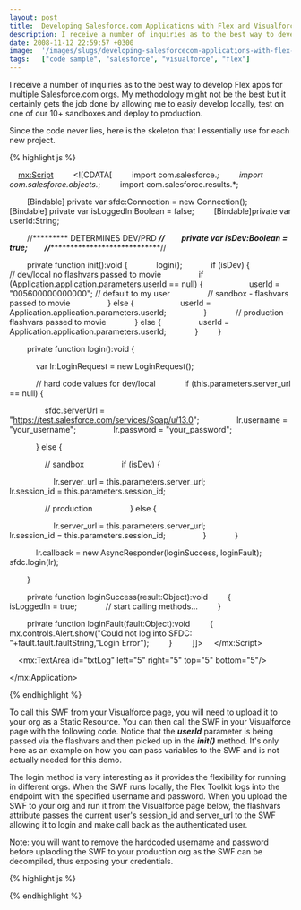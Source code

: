 ```yaml
---
layout: post
title:  Developing Salesforce.com Applications with Flex and Visualforce
description: I receive a number of inquiries as to the best way to develop Flex apps for multiple Salesforce.com orgs. My methodology might not be the best but it certainly gets the job done by allowing me to easiy develop locally, test on one of our 10+ sandboxes and deploy to production. Since the code never lies, here is the skeleton that I essentially use for each new project.                          To call this SWF from your Visualforce page, you will need to upload it to your org as a Static Resource
date: 2008-11-12 22:59:57 +0300
image:  '/images/slugs/developing-salesforcecom-applications-with-flex-and-visualforce.jpg'
tags:   ["code sample", "salesforce", "visualforce", "flex"]
---
```

<p>I receive a number of inquiries as to the best way to develop Flex apps for multiple Salesforce.com orgs. My methodology might not be the best but it certainly gets the job done by allowing me to easiy develop locally, test on one of our 10+ sandboxes and deploy to production.</p>
<p>Since the code never lies, here is the skeleton that I essentially use for each new project.</p>
{% highlight js %}<?xml version="1.0" encoding="utf-8"?>
<mx:Application xmlns:mx="http://www.adobe.com/2006/mxml" layout="absolute" width="600" height="300"
    backgroundGradientAlphas="[1.0, 1.0]" backgroundGradientColors="[#FFFFFF, #FFFFFF]"
    creationComplete="init()">

    <mx:Script>
        <![CDATA[
        import com.salesforce.*;
        import com.salesforce.objects.*;
        import com.salesforce.results.*;   

        [Bindable] private var sfdc:Connection = new Connection();
        [Bindable] private var isLoggedIn:Boolean = false;
        [Bindable]private var userId:String;

        //********* DETERMINES DEV/PRD *********//
        private var isDev:Boolean = true;
        //*************************************//   

        private function init():void {
            login();
            if (isDev) {
                // dev/local no flashvars passed to movie
                if (Application.application.parameters.userId == null) {
                    userId = "005600000000000"; // default to my user
                // sandbox - flashvars passed to movie
                } else {
                    userId = Application.application.parameters.userId;
                }
            // production - flashvars passed to movie
            } else {
                userId = Application.application.parameters.userId;
            }
        } 

        private function login():void {

            var lr:LoginRequest = new LoginRequest();

            // hard code values for dev/local
            if (this.parameters.server_url == null) {

                sfdc.serverUrl = "https://test.salesforce.com/services/Soap/u/13.0";
                lr.username = "your_username";
                lr.password = "your_password";                       

            } else {

                // sandbox
                if (isDev) {

                    lr.server_url = this.parameters.server_url;
                    lr.session_id = this.parameters.session_id;

                // production
                } else {

                    lr.server_url = this.parameters.server_url;
                    lr.session_id = this.parameters.session_id;
                }
            }

            lr.callback = new AsyncResponder(loginSuccess, loginFault);
            sfdc.login(lr);       

        }

        private function loginSuccess(result:Object):void
        {
            isLoggedIn = true;
            // start calling methods...
        }

        private function loginFault(fault:Object):void
        {
            mx.controls.Alert.show("Could not log into SFDC: "+fault.fault.faultString,"Login Error");
        }
        ]]>
    </mx:Script>

    <mx:TextArea id="txtLog" left="5" right="5" top="5" bottom="5"/>

</mx:Application>

{% endhighlight %}
<p>To call this SWF from your Visualforce page, you will need to upload it to your org as a Static Resource. You can then call the SWF in your Visualforce page with the following code. Notice that the <strong><em>userId</em></strong> parameter is being passed via the flashvars and then picked up in the <em><strong>init() </strong></em>method. It's only here as an example on how you can pass variables to the SWF and is not actually needed for this demo.</p>
<p>The login method is very interesting as it provides the flexibility for running in different orgs. When the SWF runs locally, the Flex Toolkit logs into the endpoint with the specified username and password. When you upload the SWF to your org and run it from the Visualforce page below, the flashvars attribute passes the current user's session_id and server_url to the SWF allowing it to login and make call back as the authenticated user.</p>
<p>Note: you will want to remove the hardcoded username and password before uplaoding the SWF to your production org as the SWF can be decompiled, thus exposing your credentials.</p>
{% highlight js %}<apex:page >
	<apex:flash src="{!$Resource.Test}"
		width="600" height="300"
		flashvars="userId={!$User.Id}&session_id={!$Api.Session_ID}&server_url={!$Api.Partner_Server_URL_130}" />
</apex:page>

{% endhighlight %}

